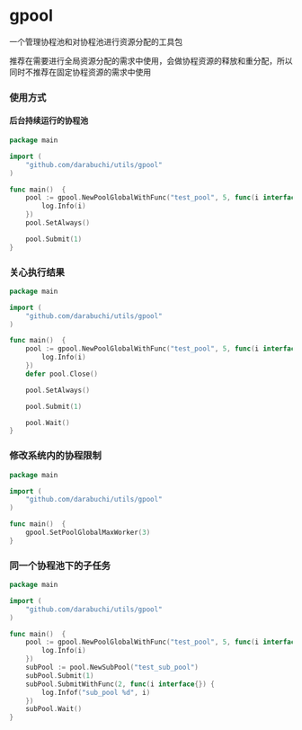 # gpool

一个管理协程池和对协程池进行资源分配的工具包

推荐在需要进行全局资源分配的需求中使用，会做协程资源的释放和重分配，所以同时不推荐在固定协程资源的需求中使用

### 使用方式

#### 后台持续运行的协程池

```go
package main

import (
	"github.com/darabuchi/utils/gpool"
)

func main()  {
	pool := gpool.NewPoolGlobalWithFunc("test_pool", 5, func(i interface{}) {
		log.Info(i)
	})
	pool.SetAlways()

	pool.Submit(1)
}

```

### 关心执行结果

```go
package main

import (
	"github.com/darabuchi/utils/gpool"
)

func main()  {
	pool := gpool.NewPoolGlobalWithFunc("test_pool", 5, func(i interface{}) {
		log.Info(i)
	})
	defer pool.Close()

	pool.SetAlways()

	pool.Submit(1)

    pool.Wait()
}
```

### 修改系统内的协程限制

```go
package main

import (
	"github.com/darabuchi/utils/gpool"
)

func main()  {
	gpool.SetPoolGlobalMaxWorker(3)
}
```

### 同一个协程池下的子任务

```go
package main

import (
	"github.com/darabuchi/utils/gpool"
)

func main()  {
	pool := gpool.NewPoolGlobalWithFunc("test_pool", 5, func(i interface{}) {
		log.Info(i)
	})
	subPool := pool.NewSubPool("test_sub_pool")
	subPool.Submit(1)
    subPool.SubmitWithFunc(2, func(i interface{}) {
		log.Infof("sub_pool %d", i)
	})
	subPool.Wait()
}
```
